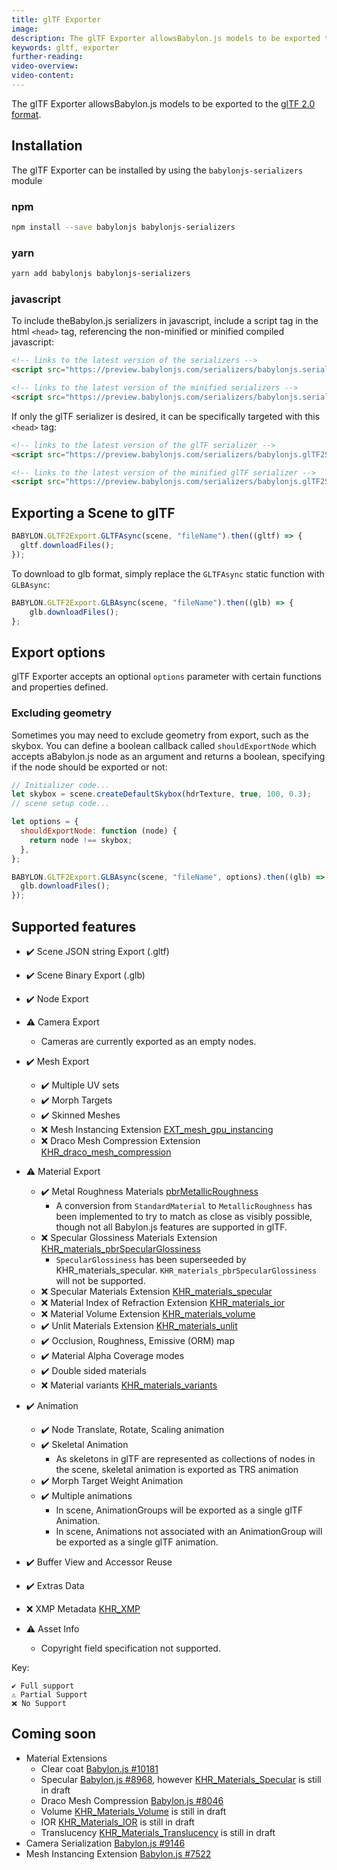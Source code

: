 ```yaml
---
title: glTF Exporter
image:
description: The glTF Exporter allowsBabylon.js models to be exported to the [glTF 2.0 format]
keywords: gltf, exporter
further-reading:
video-overview:
video-content:
---
```


The glTF Exporter allowsBabylon.js models to be exported to the [glTF 2.0 format](https://www.khronos.org/gltf/).

## Installation

The glTF Exporter can be installed by using the `babylonjs-serializers` module

### npm

```bash
npm install --save babylonjs babylonjs-serializers
```

### yarn

```bash
yarn add babylonjs babylonjs-serializers
```

### javascript

To include theBabylon.js serializers in javascript,
include a script tag in the html `<head>` tag, referencing the non-minified or minified compiled javascript:

```html
<!-- links to the latest version of the serializers -->
<script src="https://preview.babylonjs.com/serializers/babylonjs.serializers.js"></script>

<!-- links to the latest version of the minified serializers -->
<script src="https://preview.babylonjs.com/serializers/babylonjs.serializers.min.js"></script>
```

If only the glTF serializer is desired, it can be specifically targeted with this `<head>` tag:

```html
<!-- links to the latest version of the glTF serializer -->
<script src="https://preview.babylonjs.com/serializers/babylonjs.glTF2Serializer.js"></script>

<!-- links to the latest version of the minified glTF serializer -->
<script src="https://preview.babylonjs.com/serializers/babylonjs.glTF2Serializer.min.js"></script>
```

## Exporting a Scene to glTF

```javascript
BABYLON.GLTF2Export.GLTFAsync(scene, "fileName").then((gltf) => {
  gltf.downloadFiles();
});
```

To download to glb format, simply replace the `GLTFAsync` static function with `GLBAsync`:

```javascript
BABYLON.GLTF2Export.GLBAsync(scene, "fileName").then((glb) => {
    glb.downloadFiles();
};
```

## Export options

glTF Exporter accepts an optional `options` parameter with certain functions and properties defined.

### Excluding geometry

Sometimes you may need to exclude geometry from export, such as the skybox. You can define a boolean callback called `shouldExportNode` which accepts aBabylon.js node as an argument and returns a boolean, specifying if the node should be exported or not:

```javascript
// Initializer code...
let skybox = scene.createDefaultSkybox(hdrTexture, true, 100, 0.3);
// scene setup code...

let options = {
  shouldExportNode: function (node) {
    return node !== skybox;
  },
};

BABYLON.GLTF2Export.GLBAsync(scene, "fileName", options).then((glb) => {
  glb.downloadFiles();
});
```

## Supported features
- ✔️ Scene JSON string Export (.gltf)
- ✔️ Scene Binary Export (.glb)
- ✔️ Node Export
- ⚠️ Camera Export
    - Cameras are currently exported as an empty nodes.

- ✔️ Mesh Export
  - ✔️ Multiple UV sets
  - ✔️ Morph Targets
  - ✔️ Skinned Meshes
  - ❌ Mesh Instancing Extension [EXT_mesh_gpu_instancing](https://github.com/KhronosGroup/glTF/tree/master/extensions/2.0/Vendor/EXT_mesh_gpu_instancing)
  - ❌ Draco Mesh Compression Extension [KHR_draco_mesh_compression](https://github.com/KhronosGroup/glTF/tree/master/extensions/2.0/Khronos/KHR_draco_mesh_compression)

- ⚠️ Material Export
  - ✔️ Metal Roughness Materials [pbrMetallicRoughness](https://github.com/KhronosGroup/glTF/tree/master/specification/2.0#metallic-roughness-material)
    - A conversion from `StandardMaterial` to `MetallicRoughness` has been implemented to try to match as close as visibly possible, though not all Babylon.js features are supported in glTF.
  - ❌ Specular Glossiness Materials Extension [KHR_materials_pbrSpecularGlossiness](https://github.com/KhronosGroup/glTF/tree/master/extensions/2.0/Khronos/KHR_materials_pbrSpecularGlossiness)
    - `SpecularGlossiness` has been superseeded by KHR_materials_specular. `KHR_materials_pbrSpecularGlossiness` will not be supported.
  - ❌ Specular Materials Extension [KHR_materials_specular](https://github.com/KhronosGroup/glTF/pull/1719/files?short_path=3757306#diff-3757306b203ae39ab0610702c04a45d4d598b904fe8ba4961ebc1c0409730b45)
  - ❌ Material Index of Refraction Extension [KHR_materials_ior](https://github.com/KhronosGroup/glTF/pull/1718/files?short_path=4698aba#diff-4698abaf20aa5bce525ce57cf0def8a07a476cd9dbc961226bef22e04a6a1591)
  - ❌ Material Volume Extension [KHR_materials_volume](https://github.com/KhronosGroup/glTF/pull/1726)
  - ✔️ Unlit Materials Extension [KHR_materials_unlit](https://github.com/KhronosGroup/glTF/tree/master/extensions/2.0/Khronos/KHR_materials_unlit)
  - ✔️ Occlusion, Roughness, Emissive (ORM) map
  - ✔️ Material Alpha Coverage modes
  - ✔️ Double sided materials
  - ❌ Material variants [KHR_materials_variants](https://github.com/KhronosGroup/glTF/tree/master/extensions/2.0/Khronos/KHR_materials_variants)


- ✔️ Animation
  - ✔️ Node Translate, Rotate, Scaling animation
  - ✔️ Skeletal Animation
    - As skeletons in glTF are represented as collections of nodes in the scene, skeletal animation is exported as TRS animation
  - ✔️ Morph Target Weight Animation
  - ✔️ Multiple animations
    - In scene, AnimationGroups will be exported as a single glTF Animation.
    - In scene, Animations not associated with an AnimationGroup will be exported as a single glTF animation.

- ✔️ Buffer View and Accessor Reuse
- ✔️ Extras Data
- ❌ XMP Metadata [KHR_XMP](https://github.com/KhronosGroup/glTF/tree/master/extensions/2.0/Khronos/KHR_xmp)
- ⚠️ Asset Info
    - Copyright field specification not supported.

Key:

    ✔️ Full support
    ⚠️ Partial Support
    ❌ No Support


## Coming soon

- Material Extensions
  - Clear coat [Babylon.js #10181](https://github.com/BabylonJS/Babylon.js/issues/10181)
  - Specular [Babylon.js #8968](https://github.com/BabylonJS/Babylon.js/issues/8968), however [KHR_Materials_Specular](https://github.com/KhronosGroup/glTF/pull/1719) is still in draft
  - Draco Mesh Compression [Babylon.js #8046](https://github.com/BabylonJS/Babylon.js/issues/8046)
  - Volume [KHR_Materials_Volume](https://github.com/KhronosGroup/glTF/pull/1726) is still in draft
  - IOR [KHR_Materials_IOR](https://github.com/KhronosGroup/glTF/pull/1718) is still in draft
  - Translucency [KHR_Materials_Translucency](https://github.com/KhronosGroup/glTF/pull/1825) is still in draft
- Camera Serialization [Babylon.js #9146](https://github.com/BabylonJS/Babylon.js/issues/9146)
- Mesh Instancing Extension [Babylon.js #7522](https://github.com/BabylonJS/Babylon.js/issues/7522)
